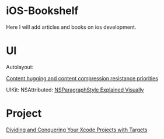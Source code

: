 # iOS-Bookshelf
Here I will add articles and books on ios development.


# UI
Autolayout:

[Content hugging and content compression resistance priorities](https://medium.com/@abhimuralidharan/ios-content-hugging-and-content-compression-resistance-priorities-476fb5828ef)

UIKit:
  NSAttributed:
    [NSParagraphStyle Explained Visually](https://medium.com/@at_underscore/nsparagraphstyle-explained-visually-a8659d1fbd6f)


# Project

[Dividing and Conquering Your Xcode Projects with Targets](https://www.appcoda.com/xcode-targets)
